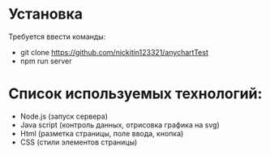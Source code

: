 # Установка
Требуется ввести команды:
- git clone https://github.com/nickitin123321/anychartTest
- npm run server


# Список используемых технологий:
- Node.js (запуск сервера)
- Java script  (контроль данных, отрисовка графика на svg)
- Html (разметка страницы, поле ввода, кнопка)
- CSS (стили элементов страницы)
